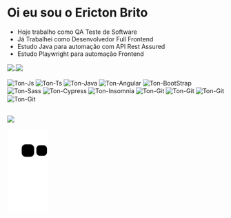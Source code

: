 # Oi eu sou o Ericton Brito

- Hoje trabalho como QA Teste de Software
- Já Trabalhei como Desenvolvedor Full Frontend
- Estudo Java para automação com API Rest Assured
- Estudo Playwright para automação Frontend

<div>
  <a href="https://github.com/ErictonFelicidade86">
    <img height=200 align="center" src="https://github-readme-stats.vercel.app/api?username=ErictonFelicidade86&theme=highcontrast" />
    <img height=200 align="center" src="https://github-readme-stats.vercel.app/api/top-langs?username=ErictonFelicidade86&layout=compact&langs_count=8&card_width=320&theme=highcontrast" />
  </a>
</div>

<div style="display: inline-block">
  <br>
  
  <img align="center" alt="Ton-Js" heigh="50" width="50" src="https://cdn.jsdelivr.net/gh/devicons/devicon@latest/icons/javascript/javascript-original.svg" />
  
  <img align="center" alt="Ton-Ts" heigh="50" width="50" src="https://cdn.jsdelivr.net/gh/devicons/devicon@latest/icons/typescript/typescript-original.svg" />
          
  <img align="center" alt="Ton-Java" heigh="50" width="50" src="https://cdn.jsdelivr.net/gh/devicons/devicon@latest/icons/java/java-original-wordmark.svg" />
          
  <img align="center" alt="Ton-Angular" heigh="50" width="50" src="https://cdn.jsdelivr.net/gh/devicons/devicon@latest/icons/angular/angular-original.svg" />
          
  <img align="center" alt="Ton-BootStrap" heigh="50" width="50" src="https://cdn.jsdelivr.net/gh/devicons/devicon@latest/icons/bootstrap/bootstrap-original.svg" />
          
  <img align="center" alt="Ton-Sass" heigh="50" width="50" src="https://cdn.jsdelivr.net/gh/devicons/devicon@latest/icons/sass/sass-original.svg" />
          
  <img align="center" alt="Ton-Cypress" heigh="50" width="50" src="https://cdn.jsdelivr.net/gh/devicons/devicon@latest/icons/cypressio/cypressio-original.svg" />        
          
  <img align="center" alt="Ton-Insomnia" heigh="50" width="50" src="https://cdn.jsdelivr.net/gh/devicons/devicon@latest/icons/insomnia/insomnia-original.svg" />
          
  <img align="center" alt="Ton-Git" heigh="50" width="50" src="https://cdn.jsdelivr.net/gh/devicons/devicon@latest/icons/git/git-original.svg" />

  <img align="center" alt="Ton-Git" heigh="50" width="50" src="https://cdn.jsdelivr.net/gh/devicons/devicon@latest/icons/playwright/playwright-original.svg" />

  <img align="center" alt="Ton-Git" heigh="50" width="50" src="https://cdn.jsdelivr.net/gh/devicons/devicon@latest/icons/junit/junit-plain-wordmark.svg" />

  <img  align="center" alt="Ton-Git" heigh="50" width="50" src="https://cdn.jsdelivr.net/gh/devicons/devicon@latest/icons/vscode/vscode-original.svg" />    
          
</div>

  ##
 
<div> 
  <a href="https://www.linkedin.com/in/ericton-brito-1b511b14b/" target="_blank"><img src="https://img.shields.io/badge/-LinkedIn-%230077B5?style=for-the-badge&logo=linkedin&logoColor=white" target="_blank"></a> 
</div>

![snake gif](https://github.com/ErictonFelicidade86/ericton86/blob/output/github-contribution-grid-snake.svg)
